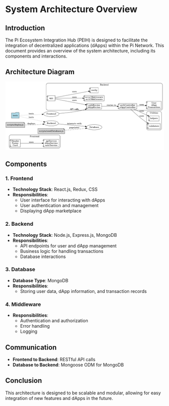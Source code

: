 # System Architecture Overview

## Introduction
The Pi Ecosystem Integration Hub (PEIH) is designed to facilitate the integration of decentralized applications (dApps) within the Pi Network. This document provides an overview of the system architecture, including its components and interactions.

## Architecture Diagram
![Architecture Diagram](PiEcosystemHub.jpeg)

## Components

### 1. Frontend
- **Technology Stack**: React.js, Redux, CSS
- **Responsibilities**:
  - User interface for interacting with dApps
  - User authentication and management
  - Displaying dApp marketplace

### 2. Backend
- **Technology Stack**: Node.js, Express.js, MongoDB
- **Responsibilities**:
  - API endpoints for user and dApp management
  - Business logic for handling transactions
  - Database interactions

### 3. Database
- **Database Type**: MongoDB
- **Responsibilities**:
  - Storing user data, dApp information, and transaction records

### 4. Middleware
- **Responsibilities**:
  - Authentication and authorization
  - Error handling
  - Logging

## Communication
- **Frontend to Backend**: RESTful API calls
- **Database to Backend**: Mongoose ODM for MongoDB

## Conclusion
This architecture is designed to be scalable and modular, allowing for easy integration of new features and dApps in the future.
